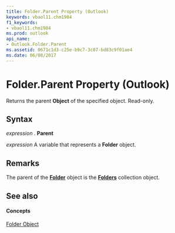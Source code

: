 ```yaml
---
title: Folder.Parent Property (Outlook)
keywords: vbaol11.chm1984
f1_keywords:
- vbaol11.chm1984
ms.prod: outlook
api_name:
- Outlook.Folder.Parent
ms.assetid: 0671c1d3-c25e-b9c7-3c07-bd83c9f01ae4
ms.date: 06/08/2017
---
```



# Folder.Parent Property (Outlook)

Returns the parent  **Object** of the specified object. Read-only.


## Syntax

 _expression_ . **Parent**

 _expression_ A variable that represents a **Folder** object.


## Remarks

The parent of the  **[Folder](Outlook.Folder.md)** object is the **[Folders](Outlook.Folders.md)** collection object.


## See also


#### Concepts


[Folder Object](Outlook.Folder.md)

